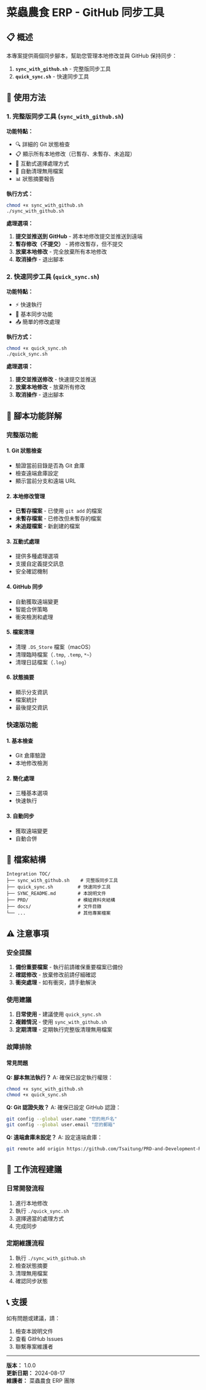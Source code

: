 # 菜蟲農食 ERP - GitHub 同步工具

## 📋 概述

本專案提供兩個同步腳本，幫助您管理本地修改並與 GitHub 保持同步：

1. **`sync_with_github.sh`** - 完整版同步工具
2. **`quick_sync.sh`** - 快速同步工具

## 🚀 使用方法

### 1. 完整版同步工具 (`sync_with_github.sh`)

**功能特點：**
- 🔍 詳細的 Git 狀態檢查
- 📋 顯示所有本地修改（已暫存、未暫存、未追蹤）
- 🤔 互動式選擇處理方式
- 🧹 自動清理無用檔案
- 📊 狀態摘要報告

**執行方式：**
```bash
chmod +x sync_with_github.sh
./sync_with_github.sh
```

**處理選項：**
1. **提交並推送到 GitHub** - 將本地修改提交並推送到遠端
2. **暫存修改（不提交）** - 將修改暫存，但不提交
3. **放棄本地修改** - 完全放棄所有本地修改
4. **取消操作** - 退出腳本

### 2. 快速同步工具 (`quick_sync.sh`)

**功能特點：**
- ⚡ 快速執行
- 🎯 基本同步功能
- 📤 簡單的修改處理

**執行方式：**
```bash
chmod +x quick_sync.sh
./quick_sync.sh
```

**處理選項：**
1. **提交並推送修改** - 快速提交並推送
2. **放棄本地修改** - 放棄所有修改
3. **取消操作** - 退出腳本

## 🔧 腳本功能詳解

### 完整版功能

#### 1. Git 狀態檢查
- 驗證當前目錄是否為 Git 倉庫
- 檢查遠端倉庫設定
- 顯示當前分支和遠端 URL

#### 2. 本地修改管理
- **已暫存檔案** - 已使用 `git add` 的檔案
- **未暫存檔案** - 已修改但未暫存的檔案
- **未追蹤檔案** - 新創建的檔案

#### 3. 互動式處理
- 提供多種處理選項
- 支援自定義提交訊息
- 安全確認機制

#### 4. GitHub 同步
- 自動獲取遠端變更
- 智能合併策略
- 衝突檢測和處理

#### 5. 檔案清理
- 清理 `.DS_Store` 檔案（macOS）
- 清理臨時檔案（`.tmp`, `.temp`, `*~`）
- 清理日誌檔案（`.log`）

#### 6. 狀態摘要
- 顯示分支資訊
- 檔案統計
- 最後提交資訊

### 快速版功能

#### 1. 基本檢查
- Git 倉庫驗證
- 本地修改檢測

#### 2. 簡化處理
- 三種基本選項
- 快速執行

#### 3. 自動同步
- 獲取遠端變更
- 自動合併

## 📁 檔案結構

```
Integration TOC/
├── sync_with_github.sh    # 完整版同步工具
├── quick_sync.sh         # 快速同步工具
├── SYNC_README.md        # 本說明文件
├── PRD/                  # 模組資料夾結構
├── docs/                 # 文件目錄
└── ...                   # 其他專案檔案
```

## ⚠️ 注意事項

### 安全提醒
1. **備份重要檔案** - 執行前請確保重要檔案已備份
2. **確認修改** - 放棄修改前請仔細確認
3. **衝突處理** - 如有衝突，請手動解決

### 使用建議
1. **日常使用** - 建議使用 `quick_sync.sh`
2. **複雜情況** - 使用 `sync_with_github.sh`
3. **定期清理** - 定期執行完整版清理無用檔案

### 故障排除

#### 常見問題

**Q: 腳本無法執行？**
A: 確保已設定執行權限：
```bash
chmod +x sync_with_github.sh
chmod +x quick_sync.sh
```

**Q: Git 認證失敗？**
A: 確保已設定 GitHub 認證：
```bash
git config --global user.name "您的用戶名"
git config --global user.email "您的郵箱"
```

**Q: 遠端倉庫未設定？**
A: 設定遠端倉庫：
```bash
git remote add origin https://github.com/Tsaitung/PRD-and-Development-Roadmap.git
```

## 🔄 工作流程建議

### 日常開發流程
1. 進行本地修改
2. 執行 `./quick_sync.sh`
3. 選擇適當的處理方式
4. 完成同步

### 定期維護流程
1. 執行 `./sync_with_github.sh`
2. 檢查狀態摘要
3. 清理無用檔案
4. 確認同步狀態

## 📞 支援

如有問題或建議，請：
1. 檢查本說明文件
2. 查看 GitHub Issues
3. 聯繫專案維護者

---

**版本：** 1.0.0  
**更新日期：** 2024-08-17  
**維護者：** 菜蟲農食 ERP 團隊
